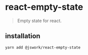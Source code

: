 # react-empty-state
> Empty state for react.

## installation
```shell
yarn add @jswork/react-empty-state
```
